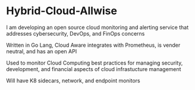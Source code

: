 # Hybrid-Cloud-Allwise
I am developing an open source cloud monitoring and alerting service that addresses cybersecurity, DevOps, and FinOps concerns

Written in Go Lang, Cloud Aware integrates with Prometheus, is vender neutral, and has an open API

Used to monitor Cloud Computing best practices for managing security, development, and financial aspects of cloud infrastucture management

Will have K8 sidecars, network, and endpoint monitors
